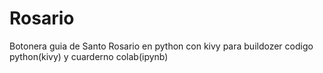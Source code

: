 # Rosario
Botonera guia de Santo Rosario en python con kivy para buildozer codigo python(kivy) y cuarderno colab(ipynb)
